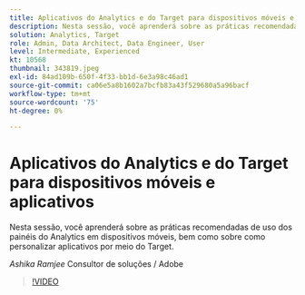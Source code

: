```yaml
---
title: Aplicativos do Analytics e do Target para dispositivos móveis e aplicativos
description: Nesta sessão, você aprenderá sobre as práticas recomendadas de uso dos painéis do Analytics em dispositivos móveis, bem como sobre como personalizar aplicativos por meio do Target.
solution: Analytics, Target
role: Admin, Data Architect, Data Engineer, User
level: Intermediate, Experienced
kt: 10568
thumbnail: 343819.jpeg
exl-id: 84ad109b-650f-4f33-bb1d-6e3a98c46ad1
source-git-commit: ca06e5a8b1602a7bcfb83a43f529680a5a96bacf
workflow-type: tm+mt
source-wordcount: '75'
ht-degree: 0%

---
```


# Aplicativos do Analytics e do Target para dispositivos móveis e aplicativos

Nesta sessão, você aprenderá sobre as práticas recomendadas de uso dos painéis do Analytics em dispositivos móveis, bem como sobre como personalizar aplicativos por meio do Target.

*Ashika Ramjee* Consultor de soluções / Adobe

>[!VIDEO](https://video.tv.adobe.com/v/343819/?quality=12&learn=on)
